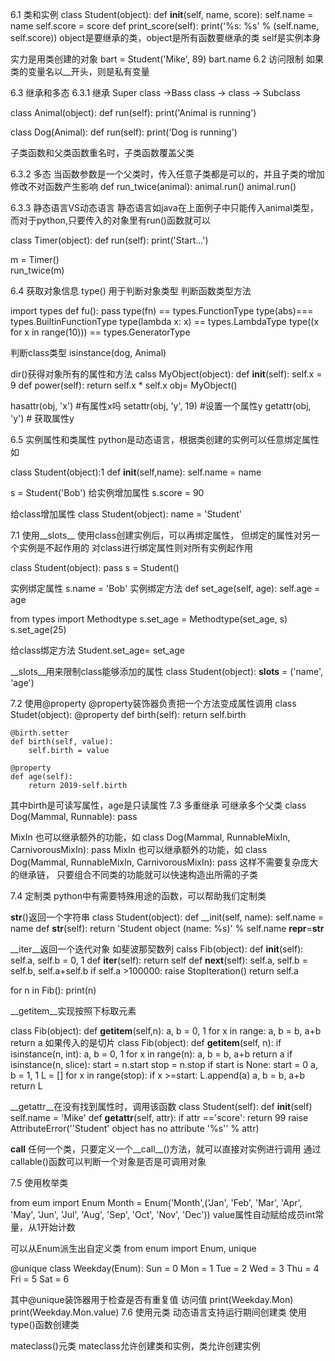 6.1 类和实例
class Student(object):
    def __init__(self, name, score):
        self.name = name
        self.score = score
    def print_score(self):
        print('%s: %s' % (self.name, self.score))
object是要继承的类，object是所有函数要继承的类
self是实例本身

实力是用类创建的对象
bart = Student('Mike', 89)
bart.name
6.2 访问限制
如果类的变量名以__开头，则是私有变量

6.3 继承和多态
6.3.1 继承
Super class ->Bass class -> class -> Subclass

class Animal(object):
    def run(self):
        print('Animal is running')

class Dog(Animal):
    def run(self):
        print('Dog is running')

子类函数和父类函数重名时，子类函数覆盖父类

6.3.2 多态
当函数参数是一个父类时，传入任意子类都是可以的，并且子类的增加修改不对函数产生影响
def run_twice(animal):
    animal.run()
    animal.run()
    
6.3.3 静态语言VS动态语言
静态语言如java在上面例子中只能传入animal类型，而对于python,只要传入的对象里有run()函数就可以

class Timer(object):
    def run(self):
        print('Start...')

m = Timer()       
run_twice(m)

6.4 获取对象信息
type() 用于判断对象类型
判断函数类型方法

import types
def fu():
    pass
type(fn) == types.FunctionType
type(abs)=== types.BuiltinFunctionType
type(lambda x: x) == types.LambdaType
type((x for x in range(10))) == types.GeneratorType

判断class类型
isinstance(dog, Animal)

dir()获得对象所有的属性和方法
calss MyObject(object):
    def __init__(self):
        self.x = 9
    def power(self):
        return self.x * self.x
obj= MyObject()

hasattr(obj, 'x') #有属性x吗
setattr(obj, 'y', 19) #设置一个属性y
getattr(obj, 'y') # 获取属性y

6.5 实例属性和类属性
python是动态语言，根据类创建的实例可以任意绑定属性
如

class Student(object):1
    def __init__(self,name):
        self.name = name

s = Student('Bob')
给实例增加属性
s.score = 90

给class增加属性
class Student(object):
    name = 'Student'

7.1 使用__slots__
使用class创建实例后，可以再绑定属性，
但绑定的属性对另一个实例是不起作用的
对class进行绑定属性则对所有实例起作用

class Student(object):
    pass
s = Student()

实例绑定属性
s.name = 'Bob'
实例绑定方法
def set_age(self, age):
    self.age = age
    
from types import Methodtype
s.set_age = Methodtype(set_age, s)
s.set_age(25)

给class绑定方法
Student.set_age= set_age

__slots__用来限制class能够添加的属性
class Student(object):
    __slots__ = ('name', 'age')
    
7.2 使用@property
@property装饰器负责把一个方法变成属性调用
class Studet(object):
    @property
    def birth(self):
        return self.birth
    
    @birth.setter
    def birth(self, value):
        self.birth = value
        
    @property
    def age(self):
        return 2019-self.birth
    
其中birth是可读写属性，age是只读属性
7.3 多重继承
可继承多个父类
class Dog(Mammal, Runnable):
    pass

MixIn
也可以继承额外的功能，如
class Dog(Mammal, RunnableMixIn, CarnivorousMixIn):
    pass
MixIn
也可以继承额外的功能，如
class Dog(Mammal, RunnableMixIn, CarnivorousMixIn):
    pass
这样不需要复杂庞大的继承链， 只要组合不同类的功能就可以快速构造出所需的子类

7.4 定制类
python中有需要特殊用途的函数，可以帮助我们定制类

__str__()返回一个字符串
class Student(object):
    def __init(self, name):
        self.name = name
    def __str__(self):
        return 'Student object (name: %s)' % self.name
    __repr__=__str__

__iter__返回一个迭代对象
如斐波那契数列
calss Fib(object):
    def __init__(self):
        self.a, self.b = 0, 1
    def __iter__(self):
        return self
    def __next__(self):
        self.a, self.b = self.b, self.a+self.b
        if self.a >100000:
            raise StopIteration()
        return self.a
    
for n in Fib():
    print(n)

__getitem__实现按照下标取元素

class Fib(object):
    def __getitem__(self,n):
        a, b = 0, 1
        for x in range:
            a, b = b, a+b
        return a
如果传入的是切片
class Fib(object):
    def __getitem__(self, n):
        if isinstance(n, int):
            a, b = 0, 1
            for x in range(n):
                a, b = b, a+b
            return a
        if isinstance(n, slice):
            start = n.start
            stop = n.stop
            if start is None:
                start = 0
            a, b = 1, 1
            L = []
            for x in range(stop):
                if x >=start:
                    L.append(a)
                a, b = b, a+b
            return L

__getattr__在没有找到属性时，调用该函数
class Student(self):
    def __init__(self)
        self.name = 'Mike'
    def __getattr__(self, attr):
        if attr =='score':
            return 99
        raise AttributeError('\'Student\' object has no attribute \'%s\'' % attr)
    
__call__
任何一个类，只要定义一个__call__()方法，就可以直接对实例进行调用
通过callable()函数可以判断一个对象是否是可调用对象

7.5 使用枚举类

from eum import Enum
Month = Enum('Month',('Jan', 'Feb',  'Mar', 'Apr', 'May', 'Jun', 'Jul', 'Aug', 'Sep', 'Oct', 'Nov', 'Dec'))
value属性自动赋给成员int常量，从1开始计数

可以从Enum派生出自定义类
from enum import Enum, unique

@unique
class Weekday(Enum):
    Sun = 0
    Mon = 1
    Tue = 2
    Wed = 3
    Thu = 4
    Fri = 5
    Sat = 6    
    
其中@unique装饰器用于检查是否有重复值
访问值
print(Weekday.Mon)
print(Weekday.Mon.value)
7.6 使用元类
动态语言支持运行期间创建类
使用type()函数创建类

mateclass()元类
mateclass允许创建类和实例，类允许创建实例
